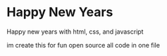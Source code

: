 # Happy New Years


Happy new years with html, css, and javascript

im create this for fun open source all code in one file
